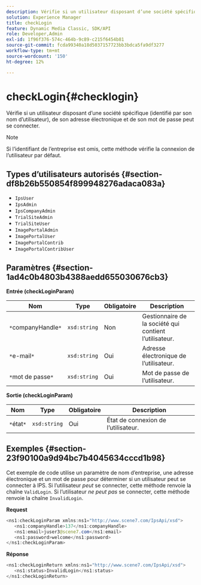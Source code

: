 ```yaml
---
description: Vérifie si un utilisateur disposant d’une société spécifique (identifié par son nom d’utilisateur), de son adresse électronique et de son mot de passe peut se connecter.
solution: Experience Manager
title: checkLogin
feature: Dynamic Media Classic, SDK/API
role: Developer,Admin
exl-id: 1f96f376-574c-464b-9c89-c215f6454b81
source-git-commit: fcda99340a18d5037157723bb3bdca5fa9df3277
workflow-type: tm+mt
source-wordcount: '150'
ht-degree: 12%

---
```


# checkLogin{#checklogin}

Vérifie si un utilisateur disposant d’une société spécifique (identifié par son nom d’utilisateur), de son adresse électronique et de son mot de passe peut se connecter.

>[!NOTE]
>
>Si l’identifiant de l’entreprise est omis, cette méthode vérifie la connexion de l’utilisateur par défaut.

## Types d’utilisateurs autorisés {#section-df8b26b550854f899948276adaca083a}

* `IpsUser`
* `IpsAdmin`
* `IpsCompanyAdmin`
* `TrialSiteAdmin`
* `TrialSiteUser`
* `ImagePortalAdmin`
* `ImagePortalUser`
* `ImagePortalContrib`
* `ImagePortalContribUser`

## Paramètres {#section-1ad4c0b4803b4388aedd655030676cb3}

**Entrée (checkLoginParam)**

| Nom | Type | Obligatoire | Description |
|---|---|---|---|
| `*`companyHandle`*` | `xsd:string` | Non | Gestionnaire de la société qui contient l’utilisateur. |
| `*`e-mail`*` | `xsd:string` | Oui | Adresse électronique de l’utilisateur. |
| `*`mot de passe`*` | `xsd:string` | Oui | Mot de passe de l’utilisateur. |

**Sortie (checkLoginParam)**

| Nom | Type | Obligatoire | Description |
|---|---|---|---|
| `*`état`*` | `xsd:string` | Oui | État de connexion de l’utilisateur. |

## Exemples {#section-23f90100a9d94bc7b4045634cccd1b98}

Cet exemple de code utilise un paramètre de nom d’entreprise, une adresse électronique et un mot de passe pour déterminer si un utilisateur peut se connecter à IPS. Si l’utilisateur *peut* se connecter, cette méthode renvoie la chaîne `ValidLogin`. Si l’utilisateur *ne peut pas* se connecter, cette méthode renvoie la chaîne `InvalidLogin`.

**Request**

```java
<ns1:checkLoginParam xmlns:ns1="http://www.scene7.com/IpsApi/xsd">
   <ns1:companyHandle>137</ns1:companyHandle>
   <ns1:email>juser3@scene7.com</ns1:email>
   <ns1:password>welcome</ns1:password>
</ns1:checkLoginParam>
```

**Réponse**

```java
<ns1:checkLoginReturn xmlns:ns1="http://www.scene7.com/IpsApi/xsd">
   <ns1:status>InvalidLogin</ns1:status>
</ns1:checkLoginReturn>
```

